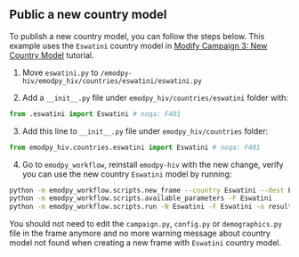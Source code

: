 ## Public a new country model

To publish a new country model, you can follow the steps below. This example uses the `Eswatini` country model in 
[Modify Campaign 3: New Country Model](../tutorials/modify_campaign_3_new_country_model.md) tutorial.

1. Move `eswatini.py` to `/emodpy-hiv/emodpy_hiv/countries/eswatini/eswatini.py`

2. Add a `__init__.py` file under `emodpy_hiv/countries/eswatini` folder with:
```python
from .eswatini import Eswatini # noqa: F401
```

3. Add this line to `__init__.py` file under `emodpy_hiv/countries` folder:
```python
from emodpy_hiv.countries.eswatini import Eswatini # noqa: F401
```

4. Go to `emodpy_workflow`, reinstall `emodpy-hiv` with the new change, verify you can use the new country `Eswatini` model 
by running:
```bash
python -m emodpy_workflow.scripts.new_frame --country Eswatini --dest Eswatini
python -m emodpy_workflow.scripts.available_parameters -F Eswatini
python -m emodpy_workflow.scripts.run -N Eswatini -F Eswatini -o results/Eswatini -p ContainerPlatform
```
You should not need to edit the `campaign.py`, `config.py` or `demographics.py` file in the frame anymore and no more 
warning message about country model not found when creating a new frame with `Eswatini` country model.
